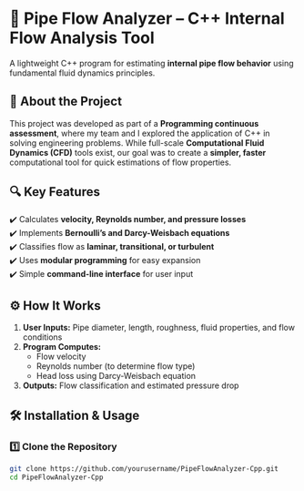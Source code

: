 # 🚀 Pipe Flow Analyzer – C++ Internal Flow Analysis Tool  

A lightweight C++ program for estimating **internal pipe flow behavior** using fundamental fluid dynamics principles.  

## 📌 About the Project  
This project was developed as part of a **Programming continuous assessment**, where my team and I explored the application of C++ in solving engineering problems. While full-scale **Computational Fluid Dynamics (CFD)** tools exist, our goal was to create a **simpler, faster** computational tool for quick estimations of flow properties.  

## 🔍 Key Features  
✔️ Calculates **velocity, Reynolds number, and pressure losses**  
✔️ Implements **Bernoulli’s and Darcy-Weisbach equations**  
✔️ Classifies flow as **laminar, transitional, or turbulent**  
✔️ Uses **modular programming** for easy expansion  
✔️ Simple **command-line interface** for user input  

## ⚙️ How It Works  
1. **User Inputs:** Pipe diameter, length, roughness, fluid properties, and flow conditions  
2. **Program Computes:**  
   - Flow velocity  
   - Reynolds number (to determine flow type)  
   - Head loss using Darcy-Weisbach equation  
3. **Outputs:** Flow classification and estimated pressure drop  

## 🛠️ Installation & Usage  
### **1️⃣ Clone the Repository**  
```bash
git clone https://github.com/yourusername/PipeFlowAnalyzer-Cpp.git
cd PipeFlowAnalyzer-Cpp
